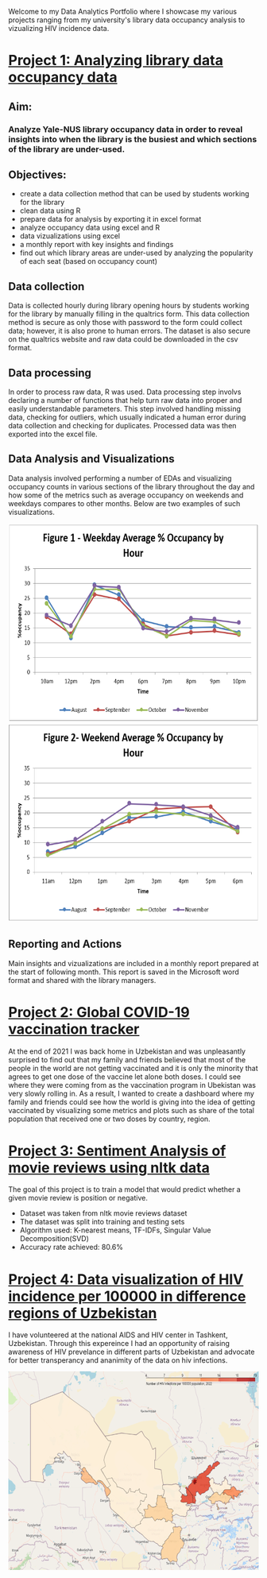 Welcome to my Data Analytics Portfolio where I showcase my various projects ranging from my university's library data occupancy analysis to vizualizing HIV incidence data. 

# [Project 1: Analyzing library data occupancy data](https://github.com/normatovbekzod/library_data_analysis)
## Aim: 
### Analyze Yale-NUS library occupancy data in order to reveal insights into when the library is the busiest and which sections of the library are under-used.
## Objectives:
 - create a data collection method that can be used by students working for the library
 - clean data using R
 - prepare data for analysis by exporting it in excel format
 - analyze occupancy data using excel and R
 - data vizualizations using excel
 - a monthly report with key insights and findings
 - find out which library areas are under-used by analyzing the popularity of each seat (based on occupancy count)
 
## Data collection
Data is collected hourly during library opening hours by students working for the library by manually filling in the qualtrics form. This data collection method is secure as only those with password to the form could collect data; however, it is also prone to human errors. The dataset is also secure on the qualtrics website and raw data could be downloaded in the csv format. 

## Data processing
In order to process raw data, R was used. Data processing step involvs declaring a number of functions that help turn raw data into proper and easily understandable parameters. This step involved handling missing data, checking for outliers, which usually indicated a human error during data collection and checking for duplicates. Processed data was then exported into the excel file.

## Data Analysis and Visualizations
Data analysis involved performing a number of EDAs and visualizing occupancy counts in various sections of the library throughout the day and how some of the metrics such as average occupancy on weekends and weekdays compares to other months. 
Below are two examples of such visualizations. 
<p align="center">
  <img width="600" height="400" src="image/total_weekday.PNG">
  <img width="600" height="400" src="image/total_weekend.PNG">
</p>

## Reporting and Actions
Main insights and vizualizations are included in a monthly report prepared at the start of following month. This report is saved in the Microsoft word format and shared with the library managers. 

# [Project 2: Global COVID-19 vaccination tracker](https://public.tableau.com/app/profile/bekzod.normatov/viz/Global_vax_tracker_2021/GlobalVaccineTracker)
At the end of 2021 I was back home in Uzbekistan and was unpleasantly surprised to find out that my family and friends believed that most of the people in the world are not getting vaccinated and it is only the minority that agrees to get one dose of the vaccine let alone both doses. I could see where they were coming from as the vaccination program in Ubekistan was very slowly rolling in. As a result, I wanted to create a dashboard where my family and friends could see how the world is giving into the idea of getting vaccinated by visualizing some metrics and plots such as share of the total population that received one or two doses by country, region. 

# [Project 3: Sentiment Analysis of movie reviews using nltk data](https://github.com/normatovbekzod/movie_reviews)
The goal of this project is to train a model that would predict whether a given movie review is position or negative.
- Dataset was taken from nltk movie reviews dataset
- The dataset was split into training and testing sets
- Algorithm used: K-nearest means, TF-IDFs, Singular Value Decomposition(SVD)
- Accuracy rate achieved: 80.6%

# [Project 4: Data visualization of HIV incidence per 100000 in difference regions of Uzbekistan](https://github.com/normatovbekzod/hiv_by_uzb_region)
I have volunteered at the national AIDS and HIV center in Tashkent, Uzbekistan. Through this expereince I had an opportunity of raising awareness of HIV prevelance in different parts of Uzbekistan and advocate for better transperancy and ananimity of the data on hiv infections. 

<p align="center">
  <img width="600" height="400" src="image/hiv_by_region_2022.PNG">
</p>
